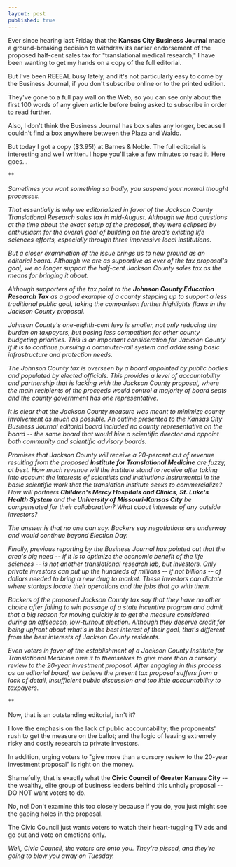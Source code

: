 ```yaml
---
layout: post
published: true
---
```


Ever since hearing last Friday that the **Kansas City Business Journal** made a ground-breaking decision to withdraw its earlier endorsement of the proposed half-cent sales tax for "translational medical research," I have been wanting to get my hands on a copy of the full editorial.

But I've been REEEAL busy lately, and it's not particularly easy to come by the Business Journal, if you don't subscribe online or to the printed edition.

They've gone to a full pay wall on the Web, so you can see only about the first 100 words of any given article before being asked to subscribe in order to read further.

Also, I don't think the Business Journal has box sales any longer, because I couldn't find a box anywhere between the Plaza and Waldo.

But today I got a copy ($3.95!) at Barnes & Noble. The full editorial is interesting and well written. I hope you'll take a few minutes to read it. Here goes...

**

_Sometimes you want something so badly, you suspend your normal thought processes._

_That essentially is why we editorialized in favor of the Jackson County Translational Research sales tax in mid-August. Although we had questions at the time about the exact setup of the proposal, they were eclipsed by enthusiasm for the overall goal of building on the area's existing life sciences efforts, especially through three impressive local institutions._

_But a closer examination of the issue brings us to new ground as an editorial board. Although we are as supportive as ever of the tax proposal's goal, we no longer support the half-cent Jackson County sales tax as the means for bringing it about._

_Although supporters of the tax point to the **Johnson County Education Research Tax** as a good example of a county stepping up to support a less traditional public goal, taking the comparison further highlights flaws in the Jackson County proposal._

_Johnson County's one-eighth-cent levy is smaller, not only reducing the burden on taxpayers, but posing less competition for other county budgeting priorities. This is an important consideration for Jackson County if it is to continue pursuing a commuter-rail system and addressing basic infrastructure and protection needs._

_The Johnson County tax is overseen by a board appointed by public bodies and populated by elected officials. This provides a level of accountability and partnership that is lacking with the Jackson County proposal, where the main recipients of the proceeds would control a majority of board seats and the county government has one representative._

_It is clear that the Jackson County measure was meant to minimize county involvement as much as possible. An outline presented to the Kansas City Business Journal editorial board included no county representative on the board -- the same board that would hire a scientific director and appoint both community and scientific advisory boards._

_Promises that Jackson County will receive a 20-percent cut of revenue resulting from the proposed **Institute for Translational Medicine** are fuzzy, at best. How much revenue will the institute stand to receive after taking into account the interests of scientists and institutions instrumental in the basic scientific work that the translation institute seeks to commercialize? How will partners **Children's Mercy Hospitals and Clinics**, **St. Luke's Health System** and the **University of Missouri-Kansas City** be compensated for their collaboration? What about interests of any outside investors?_

_The answer is that no one can say. Backers say negotiations are underway and would continue beyond Election Day._

_Finally, previous reporting by the Business Journal has pointed out that the area's big need -- if it is to optimize the economic benefit of the life sciences -- is not another translational research lab, but investors. Only private investors can put up the hundreds of millions -- if not billions -- of dollars needed to bring a new drug to market. These investors can dictate where startups locate their operations and the jobs that go with them._

_Backers of the proposed Jackson County tax say that they have no other choice after failing to win passage of a state incentive program and admit that a big reason for moving quickly is to get the measure considered during an offseason, low-turnout election. Although they deserve credit for being upfront about what's in the best interest of their goal, that's different from the best interests of Jackson County residents._

_Even voters in favor of the establishment of a Jackson County Institute for Translational Medicine owe it to themselves to give more than  a cursory review to the 20-year investment proposal. After engaging in this process as an editorial board, we believe the present tax proposal suffers from a lack of detail, insufficient public discussion and too little accountability to taxpayers._

**

Now, that is an outstanding editorial, isn't it?

I love the emphasis on the lack of public accountability; the proponents' rush to get the measure on the ballot; and the logic of leaving extremely risky and costly research to private investors.

In addition, urging voters to "give more than a cursory review to the 20-year investment proposal" is right on the money.

Shamefully, that is exactly what the **Civic Council of Greater Kansas City** -- the wealthy, elite group of business leaders behind this unholy proposal -- DO NOT want voters to do.

No, no! Don't examine this too closely because if you do, you just might see the gaping holes in the proposal.

The Civic Council just wants voters to watch their heart-tugging TV ads and go out and vote on emotions only.

_Well, Civic Council, the voters are onto you. They're pissed, and they're going to blow you away on Tuesday._

